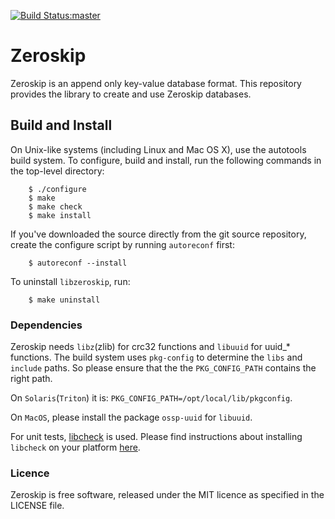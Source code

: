 [![Build Status:master](https://api.travis-ci.org/cyrusimap/zeroskip.svg?branch=master)](https://travis-ci.org/cyrusimap/zeroskip)

# Zeroskip

Zeroskip is an append only key-value database format. This repository
provides the library to create and use Zeroskip databases.

## Build and Install

On Unix-like systems (including Linux and Mac OS X), use the autotools
build system. To configure, build and install, run the following commands in the
top-level directory:

```
    $ ./configure
    $ make
    $ make check
    $ make install
```

If you've downloaded the source directly from the git source
repository, create the configure script by running `autoreconf` first:

```
    $ autoreconf --install
```

To uninstall `libzeroskip`, run:

```
    $ make uninstall
```

### Dependencies
Zeroskip needs `libz`(zlib) for crc32 functions and `libuuid` for
uuid_* functions. The build system uses `pkg-config` to determine the
`libs` and `include` paths. So please ensure that the the
`PKG_CONFIG_PATH` contains the right path. 

On `Solaris`(`Triton`) it is: `PKG_CONFIG_PATH=/opt/local/lib/pkgconfig`.

On `MacOS`, please install the package `ossp-uuid` for `libuuid`.

For unit tests, [libcheck](https://libcheck.github.io/check/) is used.
Please find instructions about installing `libcheck` on your
platform [here](https://libcheck.github.io/check/web/install.html).

### Licence

Zeroskip is free software, released under the MIT licence as specified
in the LICENSE file.

